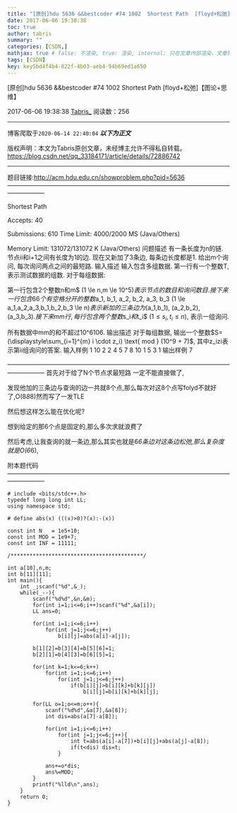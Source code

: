 ```yaml
---
title: "[原创]hdu 5636 &&bestcoder #74 1002  Shortest Path  [floyd+松弛]【图论+思维】"
date: 2017-06-06 19:38:38
toc: true
author: tabris
summary: ""
categories: [CSDN,]
mathjax: true # false: 不渲染, true: 渲染, internal: 只在文章内部渲染，文章列表中不渲染
tags: [CSDN]
key: key5bd4f4b4-822f-4b03-aeb4-94b69ed1a650
---
```


[原创]hdu 5636 &&bestcoder #74 1002  Shortest Path  [floyd+松弛]【图论+思维】

2017-06-06 19:38:38  [Tabris_](https://me.csdn.net/qq_33184171) 阅读数：256

---

博客爬取于`2020-06-14 22:40:04`
***以下为正文***

版权声明：本文为Tabris原创文章，未经博主允许不得私自转载。
https://blog.csdn.net/qq_33184171/article/details/72886742

<!-- more -->

---

题目链接:http://acm.hdu.edu.cn/showproblem.php?pid=5636
——————————————————————————————————————————

Shortest Path

 Accepts: 40

 Submissions: 610
 Time Limit: 4000/2000 MS (Java/Others)

 Memory Limit: 131072/131072 K (Java/Others)
问题描述
有一条长度为n的链. 节点ii和i+1之间有长度为1的边. 现在又新加了3条边, 每条边长度都是1. 给出m个询问, 每次询问两点之间的最短路.
输入描述
输入包含多组数据. 第一行有一个整数T, 表示测试数据的组数. 对于每组数据:

第一行包含2个整数n和m$ (1 \le n,m \le 10^5)$表示节点的数目和询问数目. 接下来一行包含66个有空格分开的整数$a_1, b_1, a_2, b_2, a_3, b_3 (1 \le a_1,a_2,a_3,b_1,b_2,b_3 \le n)$表示新加的三条边为$(a_1,b_1), (a_2,b_2), (a_3,b_3)$. 接下来mm行, 每行包含两个整数$s_i$和$t_i$ $(1 \le s_i, t_i \le n)$, 表示一组询问.

所有数据中mm的和不超过10^6106.
输出描述
对于每组数据, 输出一个整数$S=(\displaystyle\sum_{i=1}^{m} i \cdot z_i) \text{ mod } (10^9 + 7)$, 其中z_izi表示第ii组询问的答案.
输入样例
1
10 2
2 4 5 7 8 10
1 5
3 1
输出样例
7


——————————————————————————————————————————
首先对于给了N个节点求最短路 一定不能直接做了,

发现他加的三条边与查询的边一共就8个点,那么每次对这8个点写folyd不就好了,O(8*8*8)然而写了一发TLE

然后想这样怎么能在优化呢?

想到给定的那6个点是固定的,那么多次求就浪费了

然后考虑,让我查询的就一条边,那么其实也就是6*6条边对这条边松弛,那么复杂度就是O(6*6),

附本题代码
——————————————————————————————————————————
```
# include <bits/stdc++.h>
typedef long long int LL;
using namespace std;

# define abs(x) (((x)>0)?(x):-(x))

const int N   = 1e5+10;
const int MOD = 1e9+7;
const int INF = 11111;

/******************************************/

int a[10],n,m;
int b[11][11];
int main(){
    int _;scanf("%d",&_);
    while(_--){
        scanf("%d%d",&n,&m);
        for(int i=1;i<=6;i++)scanf("%d",&a[i]);
        LL ans=0;

        for(int i=1;i<=6;i++)
            for(int j=1;j<=6;j++)
                b[i][j]=abs(a[i]-a[j]);

        b[1][2]=b[3][4]=b[5][6]=1;
        b[2][1]=b[4][3]=b[6][5]=1;

        for(int k=1;k<=6;k++)
            for(int i=1;i<=6;i++)
                for(int j=1;j<=6;j++)
                    if(b[i][j]>b[i][k]+b[k][j])
                        b[i][j]=b[i][k]+b[k][j];

        for(LL o=1;o<=m;o++){
            scanf("%d%d",&a[7],&a[8]);
            int dis=abs(a[7]-a[8]);

            for(int i=1;i<=6;i++)
                for(int j=1;j<=6;j++){
                    int t=abs(a[i]-a[7])+b[i][j]+abs(a[j]-a[8]);
                    if(t<dis) dis=t;
                }

            ans+=o*dis;
            ans%=MOD;
        }
        printf("%lld\n",ans);
    }
    return 0;
}

```
